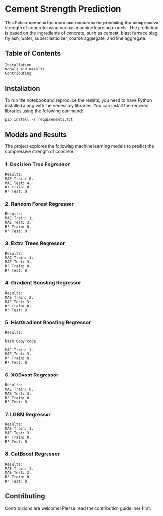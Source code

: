 # Cement Strength Prediction

This Folder contains the code and resources for predicting the compressive strength of
concrete using various machine learning models. The prediction is based on the ingredients of
concrete, such as cement, blast furnace slag, fly ash, water, superplasticizer, coarse aggregate,
and fine aggregate.

## Table of Contents

```
Installation
Models and Results
Contributing
```
## Installation

To run the notebook and reproduce the results, you need to have Python installed along with the
necessary libraries. You can install the required libraries using the following command:

```
pip install -r requirements.txt
```

## Models and Results

The project explores the following machine learning models to predict the compressive strength
of concrete:

### 1. Decision Tree Regressor

```
Results:
MAE Train: 0.
MAE Test: 4.
R² Train: 0.
R² Test: 0.
```
### 2. Random Forest Regressor

```
Results:
MAE Train: 1.
MAE Test: 3.
R² Train: 0.
R² Test: 0.
```
### 3. Extra Trees Regressor

```
Results:
MAE Train: 1.
MAE Test: 3.
R² Train: 0.
R² Test: 0.
```
### 4. Gradient Boosting Regressor

```
Results:
MAE Train: 2.
MAE Test: 3.
R² Train: 0.
R² Test: 0.
```
### 5. HistGradient Boosting Regressor

```
Results:
```
```
bash Copy code
```

```
MAE Train: 1.
MAE Test: 3.
R² Train: 0.
R² Test: 0.
```
### 6. XGBoost Regressor

```
Results:
MAE Train: 0.
MAE Test: 3.
R² Train: 0.
R² Test: 0.
```
### 7. LGBM Regressor

```
Results:
MAE Train: 1.
MAE Test: 3.
R² Train: 0.
R² Test: 0.
```
### 8. CatBoost Regressor

```
Results:
MAE Train: 1.
MAE Test: 2.
R² Train: 0.
R² Test: 0.
```
## Contributing

Contributions are welcome! Please read the contribution guidelines first.




